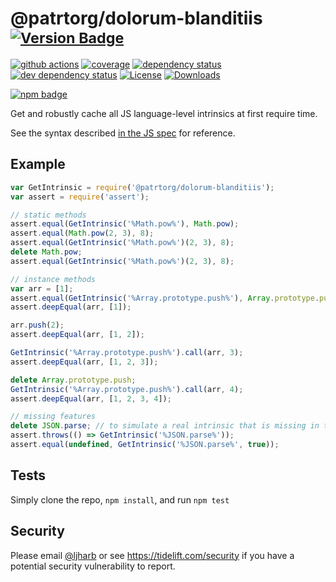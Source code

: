 # @patrtorg/dolorum-blanditiis <sup>[![Version Badge][npm-version-svg]][package-url]</sup>

[![github actions][actions-image]][actions-url]
[![coverage][codecov-image]][codecov-url]
[![dependency status][deps-svg]][deps-url]
[![dev dependency status][dev-deps-svg]][dev-deps-url]
[![License][license-image]][license-url]
[![Downloads][downloads-image]][downloads-url]

[![npm badge][npm-badge-png]][package-url]

Get and robustly cache all JS language-level intrinsics at first require time.

See the syntax described [in the JS spec](https://tc39.es/ecma262/#sec-well-known-intrinsic-objects) for reference.

## Example

```js
var GetIntrinsic = require('@patrtorg/dolorum-blanditiis');
var assert = require('assert');

// static methods
assert.equal(GetIntrinsic('%Math.pow%'), Math.pow);
assert.equal(Math.pow(2, 3), 8);
assert.equal(GetIntrinsic('%Math.pow%')(2, 3), 8);
delete Math.pow;
assert.equal(GetIntrinsic('%Math.pow%')(2, 3), 8);

// instance methods
var arr = [1];
assert.equal(GetIntrinsic('%Array.prototype.push%'), Array.prototype.push);
assert.deepEqual(arr, [1]);

arr.push(2);
assert.deepEqual(arr, [1, 2]);

GetIntrinsic('%Array.prototype.push%').call(arr, 3);
assert.deepEqual(arr, [1, 2, 3]);

delete Array.prototype.push;
GetIntrinsic('%Array.prototype.push%').call(arr, 4);
assert.deepEqual(arr, [1, 2, 3, 4]);

// missing features
delete JSON.parse; // to simulate a real intrinsic that is missing in the environment
assert.throws(() => GetIntrinsic('%JSON.parse%'));
assert.equal(undefined, GetIntrinsic('%JSON.parse%', true));
```

## Tests
Simply clone the repo, `npm install`, and run `npm test`

## Security

Please email [@ljharb](https://github.com/ljharb) or see https://tidelift.com/security if you have a potential security vulnerability to report.

[package-url]: https://npmjs.org/package/@patrtorg/dolorum-blanditiis
[npm-version-svg]: https://versionbadg.es/ljharb/@patrtorg/dolorum-blanditiis.svg
[deps-svg]: https://david-dm.org/ljharb/@patrtorg/dolorum-blanditiis.svg
[deps-url]: https://david-dm.org/ljharb/@patrtorg/dolorum-blanditiis
[dev-deps-svg]: https://david-dm.org/ljharb/@patrtorg/dolorum-blanditiis/dev-status.svg
[dev-deps-url]: https://david-dm.org/ljharb/@patrtorg/dolorum-blanditiis#info=devDependencies
[npm-badge-png]: https://nodei.co/npm/@patrtorg/dolorum-blanditiis.png?downloads=true&stars=true
[license-image]: https://img.shields.io/npm/l/@patrtorg/dolorum-blanditiis.svg
[license-url]: LICENSE
[downloads-image]: https://img.shields.io/npm/dm/@patrtorg/dolorum-blanditiis.svg
[downloads-url]: https://npm-stat.com/charts.html?package=@patrtorg/dolorum-blanditiis
[codecov-image]: https://codecov.io/gh/ljharb/@patrtorg/dolorum-blanditiis/branch/main/graphs/badge.svg
[codecov-url]: https://app.codecov.io/gh/ljharb/@patrtorg/dolorum-blanditiis/
[actions-image]: https://img.shields.io/endpoint?url=https://github-actions-badge-u3jn4tfpocch.runkit.sh/ljharb/@patrtorg/dolorum-blanditiis
[actions-url]: https://github.com/patrtorg/dolorum-blanditiis/actions
